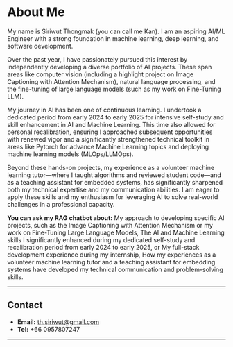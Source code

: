 # About Me

My name is Siriwut Thongmak (you can call me Kan). I am an aspiring AI/ML Engineer with a strong foundation in machine learning, deep learning, and software development.

Over the past year, I have passionately pursued this interest by independently developing a diverse portfolio of AI projects. These span areas like computer vision (including a highlight project on Image Captioning with Attention Mechanism), natural language processing, and the fine-tuning of large language models (such as my work on Fine-Tuning LLM).

My journey in AI has been one of continuous learning. I undertook a dedicated period from early 2024 to early 2025 for intensive self-study and skill enhancement in AI and Machine Learning. This time also allowed for personal recalibration, ensuring I approached subsequent opportunities with renewed vigor and a significantly strengthened technical toolkit in areas like Pytorch for advance Machine Learning topics and deploying machine learning models (MLOps/LLMOps).

Beyond these hands-on projects, my experience as a volunteer machine learning tutor—where I taught algorithms and reviewed student code—and as a teaching assistant for embedded systems, has significantly sharpened both my technical expertise and my communication abilities. I am eager to apply these skills and my enthusiasm for leveraging AI to solve real-world challenges in a professional capacity.

**You can ask my RAG chatbot about:** My approach to developing specific AI projects, such as the Image Captioning with Attention Mechanism or my work on Fine-Tuning Large Language Models, The AI and Machine Learning skills I significantly enhanced during my dedicated self-study and recalibration period from early 2024 to early 2025, or My full-stack development experience during my internship, How my experiences as a volunteer machine learning tutor and a teaching assistant for embedding systems have developed my technical communication and problem-solving skills.

---

## Contact

* **Email:** th.siriwut@gmail.com
* **Tel:** +66 0957807247

---